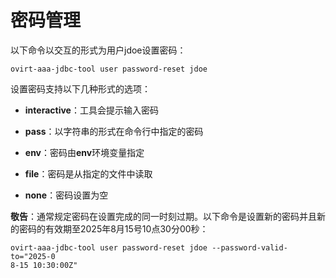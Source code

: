 # 密码管理

以下命令以交互的形式为用户jdoe设置密码：

    ovirt-aaa-jdbc-tool user password-reset jdoe

设置密码支持以下几种形式的选项：

* **interactive**：工具会提示输入密码

* **pass**：以字符串的形式在命令行中指定的密码

* **env**：密码由**env**环境变量指定

* **file**：密码是从指定的文件中读取

* **none**：密码设置为空

**敬告**：通常规定密码在设置完成的同一时刻过期。以下命令是设置新的密码并且新的密码的有效期至2025年8月15号10点30分00秒：

    ovirt-aaa-jdbc-tool user password-reset jdoe --password-valid-to="2025-0
    8-15 10:30:00Z"

